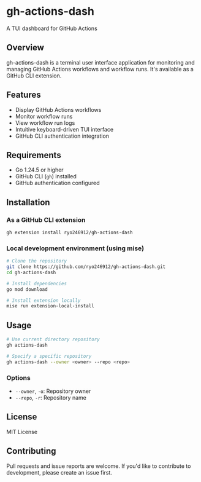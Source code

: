 # gh-actions-dash

A TUI dashboard for GitHub Actions

## Overview

gh-actions-dash is a terminal user interface application for monitoring and managing GitHub Actions workflows and workflow runs. It's available as a GitHub CLI extension.

## Features

- Display GitHub Actions workflows
- Monitor workflow runs
- View workflow run logs
- Intuitive keyboard-driven TUI interface
- GitHub CLI authentication integration

## Requirements

- Go 1.24.5 or higher
- GitHub CLI (`gh`) installed
- GitHub authentication configured

## Installation

### As a GitHub CLI extension

```bash
gh extension install ryo246912/gh-actions-dash
```

### Local development environment (using mise)

```bash
# Clone the repository
git clone https://github.com/ryo246912/gh-actions-dash.git
cd gh-actions-dash

# Install dependencies
go mod download

# Install extension locally
mise run extension-local-install
```

## Usage

```bash
# Use current directory repository
gh actions-dash

# Specify a specific repository
gh actions-dash --owner <owner> --repo <repo>
```

### Options

- `--owner`, `-o`: Repository owner
- `--repo`, `-r`: Repository name

## License

MIT License

## Contributing

Pull requests and issue reports are welcome. If you'd like to contribute to development, please create an issue first.

